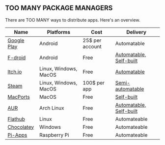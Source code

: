## TOO MANY PACKAGE MANAGERS

There are TOO MANY ways to distribute apps. Here's an overview.


| Name    | Platforms | Cost | Delivery |
| -------- | ------- | --- | --- |
| [Google Play](https://play.google.com/) | Android | 25$ per account | Automatable | 
| [F-droid](https://f-droid.org) | Android | Free | [Automatable, Self-built](https://monitor.f-droid.org/builds "F-Droid has its own builds and its own release schedule, it recognizes Fastlane data in your repo to trigger builds") |
| [Itch.io](https://itch.io/)  | Linux, Windows, MacOS | Free | [Automatable](https://itch.io/docs/butler/) |
| [Steam](https://store.steampowered.com/) | Linux, Windows, MacOS | 100$ per app | [Semi-automatable](## "You can automate uploading to non-release tracks, but release tracks require manual intervention") | 
| [MacPorts](https://ports.macports.org/) | MacOS | Free | [Self-built](https://ports.macports.org/all_builds/ "I'm not entirely sure how MacPorts decides when to build") |
| [AUR](https://aur.archlinux.org/packages) | Arch Linux | Free | [Automatable, Self-built](## "The AUR PKGBUILD can be updated via CD, the package itself will be built by AUR") |
| [Flathub](https://flathub.org/) | Linux | Free | Automateable |
| [Chocolatey](https://chocolatey.org/) | Windows | Free | Automateable |
| [Pi-Apps](https://pi-apps.io/) | Raspberry Pi | Free | Automateable |
